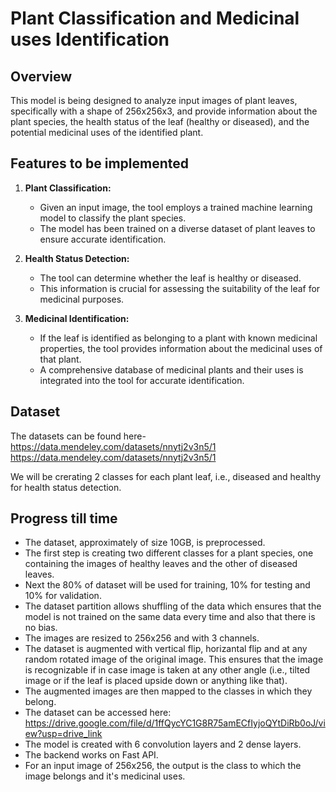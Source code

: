 # Plant Classification and Medicinal uses Identification

## Overview

This model is being designed to analyze input images of plant leaves, specifically with a shape of 256x256x3, and provide information about the plant species, the health status of the leaf (healthy or diseased), and the potential medicinal uses of the identified plant.

## Features to be implemented

1. **Plant Classification:**

   - Given an input image, the tool employs a trained machine learning model to classify the plant species.
   - The model has been trained on a diverse dataset of plant leaves to ensure accurate identification.

2. **Health Status Detection:**

   - The tool can determine whether the leaf is healthy or diseased.
   - This information is crucial for assessing the suitability of the leaf for medicinal purposes.

3. **Medicinal Identification:**
   - If the leaf is identified as belonging to a plant with known medicinal properties, the tool provides information about the medicinal uses of that plant.
   - A comprehensive database of medicinal plants and their uses is integrated into the tool for accurate identification.

## Dataset

The datasets can be found here-<br>
https://data.mendeley.com/datasets/nnytj2v3n5/1<br>
https://data.mendeley.com/datasets/nnytj2v3n5/1

We will be crerating 2 classes for each plant leaf, i.e., diseased and healthy for health status detection.

## Progress till time

- The dataset, approximately of size 10GB, is preprocessed.
- The first step is creating two different classes for a plant species, one containing the images of healthy leaves and the other of diseased leaves.
- Next the 80% of dataset will be used for training, 10% for testing and 10% for validation.
- The dataset partition allows shuffling of the data which ensures that the model is not trained on the same data every time and also that there is no bias.
- The images are resized to 256x256 and with 3 channels.
- The dataset is augmented with vertical flip, horizantal flip and at any random rotated image of the original image. This ensures that the image is recognizable if in case image is taken at any other angle (i.e., tilted image or if the leaf is placed upside down or anything like that).
- The augmented images are then mapped to the classes in which they belong.
- The dataset can be accessed here: https://drive.google.com/file/d/1ffQycYC1G8R75amECfIyjoQYtDiRb0oJ/view?usp=drive_link
- The model is created with 6 convolution layers and 2 dense layers.
- The backend works on Fast API.
- For an input image of 256x256, the output is the class to which the image belongs and it's medicinal uses.
<!-- ![image](https://github.com/arghadeep23/Neural-Nexus/assets/91934528/af234b28-0adf-45d6-81f4-f510a166d74b) -->
